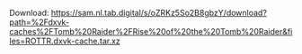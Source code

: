 Download: https://sam.nl.tab.digital/s/oZRKz5So2B8gbzY/download?path=%2Fdxvk-caches%2FTomb%20Raider%2FRise%20of%20the%20Tomb%20Raider&files=ROTTR.dxvk-cache.tar.xz
